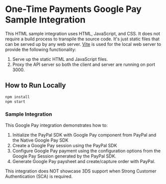 # One-Time Payments Google Pay Sample Integration

This HTML sample integration uses HTML, JavaScript, and CSS. It does not require a build process to transpile the source code. It's just static files that can be served up by any web server. [Vite](https://vite.dev/) is used for the local web server to provide the following functionality:

1. Serve up the static HTML and JavaScript files.
2. Proxy the API server so both the client and server are running on port 3000.

## How to Run Locally

```bash
npm install
npm start
```

### Sample Integration

This Google Pay integration demonstrates how to:

1. Initialize the PayPal SDK with Google Pay component from PayPal and the Native Google Pay SDK
2. Create a Google Pay session using the PayPal SDK
3. Configure Google Pay payment using the configuration options from the Google Pay Session generated by the PayPal SDK.
4. Generate Google Pay paysheet and create/capture order with PayPal.

This integration does NOT showcase 3DS support when Strong Customer Authentication (SCA) is required.
